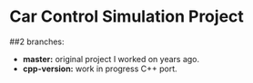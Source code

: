# Car Control Simulation Project

##2 branches:
- **master:** original project I worked on years ago.
- **cpp-version:** work in progress C++ port.
